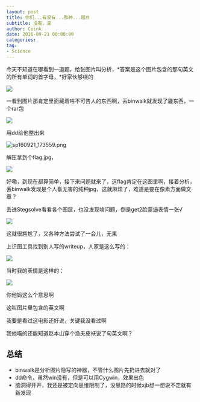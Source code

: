 ```yaml
---
layout: post
title: 你们...有没有...那种...题目
subtitle: 没有，滚
author: Coink 
date: 2016-09-21 00:00:00 
categories: 
tag: 
- Science
---
```


今天不知道在哪看到一道题，给张图片叫分析，*答案是这个图片包含的那句英文的所有单词的首字母，*好家伙够绕的

![](https://ooo.0o0.ooo/2016/09/21/57e252bbb580a.png)

一看到图片那肯定里面藏着啥不可告人的东西啊，丢binwalk就发现了骚东西，一个rar包

![](https://ooo.0o0.ooo/2016/09/21/57e2542682468.png)

用dd给他整出来

![sp160921_173559.png](https://ooo.0o0.ooo/2016/09/21/57e254933cf7a.png)

解压拿到个flag.jpg，

![](https://ooo.0o0.ooo/2016/09/21/57e255f021c39.jpg)

好嘞，到现在都算简单，接下来问题就来了，这flag肯定在这图里啊，接着分析，丢binwalk发现是个人畜无害的纯种jpg，这就麻烦了，难道是要在像素方面做文章？

丢进Stegsolve看看各个图层，也没发现啥问题，倒是get2脸蒙逼表情一张√

![](https://ooo.0o0.ooo/2016/09/21/57e256b380288.png)

这就很尴尬了，又各种方法尝试了一会儿，无果

上识图工具找到别人写的writeup，人家是这么写的：

![](https://ooo.0o0.ooo/2016/09/21/57e2575c09551.png)

当时我的表情是这样的：

![](https://ooo.0o0.ooo/2016/09/21/57e257b589491.jpg)

你他妈这么个意思啊

这叫图片里包含的英文啊

我要是看过这电影还好说，关键我没看过啊

我他喵的还能知道赵本山穿个渔夫皮袄说了句英文啊？

## 总结

* binwalk是分析图片隐写的神器，不管什么图片先扔进去就对了
* dd命令，虽然win没有，但是可以用Cygwin，效果出色
* 脑洞得开开，我还是被定向思维限制了，没思路的时候xjb想一想说不定就有新发现


